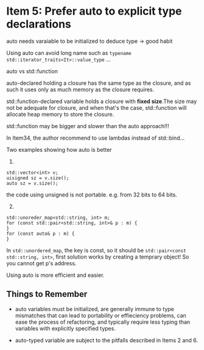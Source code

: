 # Item 5: Prefer auto to explicit type declarations

auto needs varaiable to be initialized to deduce type -> good habit

Using auto can avoid long name such as `typename std::iterator_traits<It>::value_type` ...

auto vs std::function

auto-declared holding a closure has the same type as the closure, and as such it uses only as much memory as the closure requires.

std::function-declared variable holds a closure with **fixed size**.The size may not be adequate for closure, and when that's the case, std::function will allocate heap memory to store the closure.

std::function may be bigger and slower than the auto approach!!!

In Item34, the author recommend to use lambdas instead of std::bind...

Two examples showing how auto is better

1.

    std::vector<int> v;
    uisigned sz = v.size();
    auto sz = v.size();

the code using unsigned is not portable. e.g. from 32 bits to 64 bits.

2. 

    std::unoreder_map<std::string, int> m;
    for (const std::pair<std::string, int>& p : m) {
    }
    for (const auto& p : m) {
    }

In `std::unordered_map`, the key is const, so it should be `std::pair<const std::string, int>`, first solution works by creating a temprary object!
So you cannot get p's address.

Using auto is more efficient and easier.

## Things to Remember

* auto variables must be initialized, are generally immune to type mismatches that can lead to portability or effieciency problems,
can ease the process of refactoring, and typically require less typing than variables with explicitly specified types.

* auto-typed variable are subject to the pitfalls described in Items 2 and 6.
